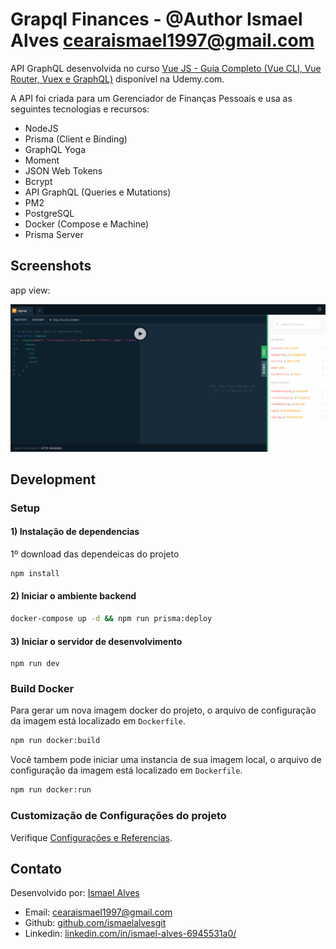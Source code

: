# Grapql Finances - @Author Ismael Alves <cearaismael1997@gmail.com>

API GraphQL desenvolvida no curso [Vue JS - Guia Completo (Vue CLI, Vue Router, Vuex e GraphQL)](https://www.udemy.com/course/vue-js-guia-completo/?couponCode=VUE_GITHUB) disponível na Udemy.com.


A API foi criada para um Gerenciador de Finanças Pessoais e usa as seguintes tecnologias e recursos:

* NodeJS
* Prisma (Client e Binding)
* GraphQL Yoga
* Moment
* JSON Web Tokens
* Bcrypt
* API GraphQL (Queries e Mutations)
* PM2
* PostgreSQL
* Docker (Compose e Machine)
* Prisma Server

## Screenshots

app view:

<img src="https://raw.githubusercontent.com/ismaelalvesgit/grapql-finaces/master/app.png" width="800">

## Development

### Setup

#### 1) Instalação de dependencias
1º download das dependeicas do projeto
``` sh
npm install
```

#### 2) Iniciar o ambiente backend
``` sh
docker-compose up -d && npm run prisma:deploy 
```

#### 3) Iniciar o servidor de desenvolvimento
```
npm run dev
```

### Build Docker
Para gerar um nova imagem docker do projeto, o arquivo de configuração da imagem está localizado em `Dockerfile`.
``` sh
npm run docker:build
```
Você tambem pode iniciar uma instancia de sua imagem local, o arquivo de configuração da imagem está  localizado em `Dockerfile`.
``` sh
npm run docker:run
```

### Customização de Configurações do projeto
Verifique [Configurações e Referencias](https://www.prisma.io/).

## Contato

Desenvolvido por: [Ismael Alves](https://github.com/ismaelalvesgit)

* Email: [cearaismael1997@gmail.com](mailto:cearaismael1997@gmail.com) 
* Github: [github.com/ismaelalvesgit](https://github.com/ismaelalvesgit)
* Linkedin: [linkedin.com/in/ismael-alves-6945531a0/](https://www.linkedin.com/in/ismael-alves-6945531a0/)